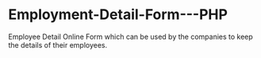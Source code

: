 # Employment-Detail-Form---PHP
Employee Detail Online Form which can be used by the companies to keep the details of their employees.
